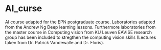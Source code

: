 # AI_curse
AI course adapted for the EPN postgraduate course. Laboratories adapted from the Andrew Ng Deep learning lessons. Furthermore laboratories from the master course in Computing vision from KU Leuven EAVISE research group has been included to stregthen the computing vision skills (Lectures taken from Dr. Patrick Vandewalle and Dr. Floris). 
